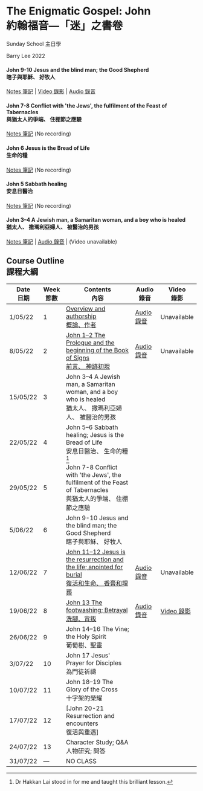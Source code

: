#  The Enigmatic Gospel: John <br/>約翰福音—「迷」之書卷
Sunday School 主日學

Barry Lee 2022


#### John 9-10 Jesus and the blind man; the Good Shepherd <br/>瞎子與耶穌、 好牧人

[Notes 筆記](https://github.com/barrylee10/gospelofjohn/blob/main/John_09-10.md) | [Video 錄影](https://www.dropbox.com/s/7we5zs9vp59urtr/John%2009%E2%80%9310%20video.mp4?raw=1) | [Audio 錄音](https://www.dropbox.com/s/oo25hwqy4rsnp2b/John%2009%E2%80%9310%20audio.m4a?raw=1)

#### John 7-8 Conflict with 'the Jews', the fulfilment of the Feast of Tabernacles <br/>與猶太人的爭端、 住棚節之應驗

[Notes 筆記](https://github.com/barrylee10/gospelofjohn/blob/main/John_07-08.md) (No recording)

#### John 6 Jesus is the Bread of Life <br/>生命的糧

[Notes 筆記](https://padlet.com/gospel/john6) (No recording)

#### John 5 Sabbath healing <br/>安息日醫治

[Notes 筆記](https://padlet.com/gospel/john5) (No recording)

#### John 3–4 A Jewish man, a Samaritan woman, and a boy who is healed <br/>猶太人、 撒瑪利亞婦人、 被醫治的男孩

[Notes 筆記](https://github.com/barrylee10/gospelofjohn/blob/main/John_03-04.md) | [Audio 錄音](https://www.dropbox.com/s/moh9y1tmvkncvd5/John%2003-04.mp3?raw=1) | (Video unavailable)



## Course Outline <br/> 課程大綱
| Date<br/>日期 | Week<br/>節數 | Contents<br/>內容                                                                                                                                                        | Audio<br/>錄音                                                                                                                                            | Video<br/>錄影                                                                                          |
| ------------- | ------------- | ------------------------------------------------------------------------------------------------------------------------------------------------------------------------ | --------------------------------------------------------------------------------------------------------------------------------------------------------- | ------------------------------------------------------------------------------------------------------- |
| 1/05/22       | 1             | [Overview and authorship<br/>概論、作者](https://github.com/barrylee10/gospelofjohn/blob/main/John_00.md)                                                                | [Audio 錄音](https://www.dropbox.com/s/c71sneyw9dbshgj/John%2000%20overview%20and%20authorship%20%E6%A6%82%E8%AB%96%E8%88%87%E4%BD%9C%E8%80%85.mp3?raw=1) | Unavailable                                                                                             |
| 8/05/22       | 2             | [John 1–2 The Prologue and the beginning of the Book of Signs<br/>前言、 神跡初現](https://github.com/barrylee10/gospelofjohn/blob/main/John_01-02.md)                   | [Audio 錄音](https://www.dropbox.com/s/4n1k8oyochfj0lb/John%2001%E2%80%9302.mp3?raw=1)                                                                    | Unavailable                                                                                             |
| 15/05/22      | 3             | John 3–4 A Jewish man, a Samaritan woman, and a boy who is healed<br/>猶太人、 撒瑪利亞婦人、 被醫治的男孩                                                               |                                                                                                                                                           |                                                                                                         |
| 22/05/22      | 4             | John 5–6 Sabbath healing; Jesus is the Bread of Life<br/>安息日醫治、 生命的糧[^1]                                                                                       |                                                                                                                                                           |                                                                                                         |
| 29/05/22      | 5             | John 7-8 Conflict with 'the Jews', the fulfilment of the Feast of Tabernacles<br/>與猶太人的爭端、 住棚節之應驗                                                          |                                                                                                                                                           |                                                                                                         |
| 5/06/22       | 6             | John 9-10 Jesus and the blind man; the Good Shepherd<br/>瞎子與耶穌、 好牧人                                                                                             |                                                                                                                                                           |                                                                                                         |
| 12/06/22      | 7             | [John 11–12 Jesus is the resurrection and the life; anointed for burial<br/>復活和生命、 香膏和埋葬](https://github.com/barrylee10/gospelofjohn/blob/main/John_11-12.md) | [Audio 錄音](https://www.dropbox.com/s/op2wid7mb1zaarc/John%2011%E2%80%9312%20audio.m4a?raw=1)                                                            | Unavailable                                                                                             |
| 19/06/22      | 8             | [John 13 The footwashing; Betrayal<br/>洗腳、背叛](https://github.com/barrylee10/gospelofjohn/blob/main/John_13.md)                                                      | [Audio 錄音](https://www.dropbox.com/s/j4rh8fpjhx3leam/John%2013%20footwashing%2C%20betrayal%20%28audio%20only%29.m4a?raw=1)                              | [Video 錄影](https://www.dropbox.com/s/zmy7nptx1bfr17a/John%2013%20footwashing%2C%20betrayal.mp4?raw=1) |
| 26/06/22      | 9             | John 14–16 The Vine; the Holy Spirit<br/>葡萄樹、聖靈                                                                                                                    |                                                                                                                                                           |                                                                                                         |
| 3/07/22       | 10            | John 17 Jesus' Prayer for Disciples<br/>為門徒祈禱                                                                                                                       |                                                                                                                                                           |                                                                                                         |
| 10/07/22      | 11            | John 18–19 The Glory of the Cross<br/>十字架的榮耀                                                                                                                       |                                                                                                                                                           |                                                                                                         |
| 17/07/22      | 12            | [John 20-21 Resurrection and encounters<br/>復活與重遇]                                                                                                                  |                                                                                                                                                           |                                                                                                         |
| 24/07/22      | 13            | Character Study; Q\&A<br/> 人物研究; 問答                                                                                                                                |                                                                                                                                                           |                                                                                                         |
| 31/07/22      | —             | NO CLASS                                                                                                                                                                 |                                                                                                                                                           |                                                                                                         |

[^1]: Dr Hakkan Lai stood in for me and taught this brilliant lesson. 
